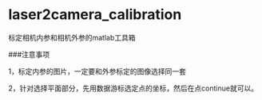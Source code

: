 # laser2camera_calibration
标定相机内参和相机外参的matlab工具箱

###注意事项

1，标定内参的图片，一定要和外参标定的图像选择同一套

2，针对选择平面部分，先用数据游标选定点的坐标，然后在点continue就可以。
